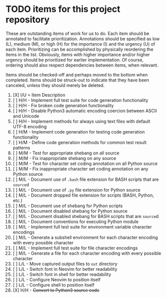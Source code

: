 # TODO items for this project repository
These are outstanding items of work for us to do.
Each item should be annotated to facilitate prioritization.
Annotations should be specified as low (L), medium (M), or high (H)
for the importance (I) and the urgency (U) of each item.
Prioritizing can be accomplished by physically reordering the items in the list.
Obviously, items with higher importance and/or higher urgency should be prioritized for earlier implementation.
Of course, ordering should also respect dependencies between items, when relevant.

Items should be checked-off and perhaps moved to the bottom when completed.
Items should be struck-out to indicate that they have been canceled, unless they should merely be deleted.

1. [X] I/U = Item Description
1. [ ] H/H - Implement full test suite for code generation functionality
1. [ ] H/H - Fix broken code generation functionality
1. [ ] H/H - Disable Python3 automatic encoding coercion between ASCII and Unicode
1. [ ] H/H - Implement methods for always using text files with default UTF-8 encoding
1. [ ] H/M - Implement code generation for testing code generation functionality
1. [ ] H/M - Define code generation methods for common test result patterns
1. [ ] M/M - Test for appropriate shebang on all source
1. [ ] M/M - Fix inappropriate shebang on any source
1. [ ] M/M - Test for character set coding annotation on all Python source
1. [ ] M/M - Fix inappropriate character set coding annotation on any Python source
1. [ ] M/L - Document use of `.bash` file extension for BASH scripts that are `source`d
1. [ ] M/L - Document use of `.py` file extension for Python source
1. [ ] M/L - Document dropped file extension for scripts (BASH, Python, etc.)
1. [ ] M/L - Document use of shebang for Python scripts
1. [ ] M/L - Document disabled shebang for Python source
1. [ ] M/L - Document disabled shebang for BASH scripts that are `source`d
1. [ ] M/L - Document conventions for executing Python module
1. [ ] M/L - Implement full test suite for environment variable character encodings
1. [ ] M/L - Generate a subshell environment for each character encoding with every possible character
1. [ ] M/L - Implement full test suite for file character encodings
1. [ ] M/L - Generate a file for each character encoding with every possible character
1. [ ] L/L - Move captured output files to `out` directory
1. [ ] L/L - Switch font in Neovim for better readability
1. [ ] L/L - Switch font in shell for better readability
1. [ ] L/L - Configure Neovim to position itself
1. [ ] L/L - Configure shell to position itself
1. [X] H/H - ~~Convert to Python3 source code~~

